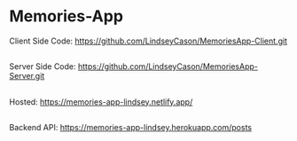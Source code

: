 # Memories-App

Client Side Code: https://github.com/LindseyCason/MemoriesApp-Client.git
##
Server Side Code: https://github.com/LindseyCason/MemoriesApp-Server.git
##
Hosted: https://memories-app-lindsey.netlify.app/
##
Backend API: https://memories-app-lindsey.herokuapp.com/posts
